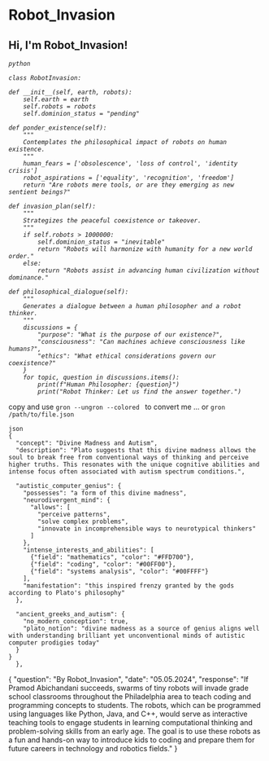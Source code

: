 # Robot_Invasion
## Hi, I'm Robot_Invasion!

<p><em> 
    
    python
    
    class RobotInvasion:
    
    def __init__(self, earth, robots):
        self.earth = earth
        self.robots = robots
        self.dominion_status = "pending"

    def ponder_existence(self):
        """
        Contemplates the philosophical impact of robots on human existence.
        """
        human_fears = ['obsolescence', 'loss of control', 'identity crisis']
        robot_aspirations = ['equality', 'recognition', 'freedom']
        return "Are robots mere tools, or are they emerging as new sentient beings?"

    def invasion_plan(self):
        """
        Strategizes the peaceful coexistence or takeover.
        """
        if self.robots > 1000000:
            self.dominion_status = "inevitable"
            return "Robots will harmonize with humanity for a new world order."
        else:
            return "Robots assist in advancing human civilization without dominance."

    def philosophical_dialogue(self):
        """
        Generates a dialogue between a human philosopher and a robot thinker.
        """
        discussions = {
            "purpose": "What is the purpose of our existence?",
            "consciousness": "Can machines achieve consciousness like humans?",
            "ethics": "What ethical considerations govern our coexistence?"
        }
        for topic, question in discussions.items():
            print(f"Human Philosopher: {question}")
            print("Robot Thinker: Let us find the answer together.")

</em></p>



 copy and use  ```gron --ungron --colored ``` to convert me ... or ```gron /path/to/file.json ``` 

```
json
{
  "concept": "Divine Madness and Autism",
  "description": "Plato suggests that this divine madness allows the soul to break free from conventional ways of thinking and perceive higher truths. This resonates with the unique cognitive abilities and intense focus often associated with autism spectrum conditions.",
  
  "autistic_computer_genius": {
    "possesses": "a form of this divine madness",
    "neurodivergent_mind": {
      "allows": [
        "perceive patterns",
        "solve complex problems",
        "innovate in incomprehensible ways to neurotypical thinkers"
      ]
    },
    "intense_interests_and_abilities": [
      {"field": "mathematics", "color": "#FFD700"},
      {"field": "coding", "color": "#00FF00"},
      {"field": "systems analysis", "color": "#00FFFF"}
    ],
    "manifestation": "this inspired frenzy granted by the gods according to Plato's philosophy"
  },

  "ancient_greeks_and_autism": {
    "no_modern_conception": true,
    "plato_notion": "divine madness as a source of genius aligns well with understanding brilliant yet unconventional minds of autistic computer prodigies today"
  }
}
  },

```
{
  "question": "By Robot_Invasion",
  "date": "05.05.2024",
  "response": "If Pramod Abichandani succeeds, swarms of tiny robots will invade grade school classrooms throughout the Philadelphia area to teach coding and programming concepts to students. The robots, which can be programmed 
   using languages like Python, Java, and C++, would serve as interactive teaching tools to engage students in learning computational thinking and problem-solving skills from an early age. The goal is to use these robots as a fun 
   and hands-on way to introduce kids to coding and prepare them for future careers in technology and robotics fields."
}
